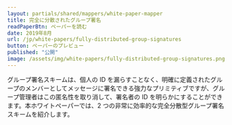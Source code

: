 ```yaml
---
layout: partials/shared/mappers/white-paper-mapper
title: 完全に分散されたグループ署名
readPaperBtn: ペーパーを読む
date: 2019年8月
url: /jp/white-papers/fully-distributed-group-signatures
button: ペーパーのプレビュー
published: "公開"
image: /assets/img/white-papers/fully-distributed-group-signatures.png
---
```


グループ署名スキームは、個人の ID を漏らすことなく、明確に定義されたグループのメンバーとしてメッセージに署名できる強力なプリミティブですが、グループ管理者はこの匿名性を取り消して、署名者の ID を明らかにすることができます。本ホワイトペーパーでは、2 つの非常に効率的な完全分散型グループ署名スキームを紹介します。
